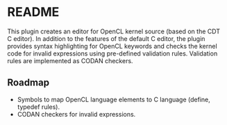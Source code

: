 # README #

This plugin creates an editor for OpenCL kernel source (based on the CDT C editor). In addition to the features of the default C editor, the plugin provides syntax highlighting for OpenCL keywords and checks the kernel code for invalid expressions using pre-defined validation rules. Validation rules are implemented as CODAN checkers.

## Roadmap ##
* Symbols to map OpenCL language elements to C language (define, typedef rules).
* CODAN checkers for invalid expressions.